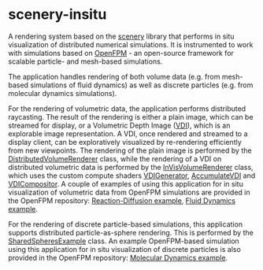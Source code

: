 # scenery-insitu

A rendering system based on the [scenery](scenery.graphics) library that performs in situ visualization of distributed numerical simulations. It is instrumented to work with simulations based on [OpenFPM](http://openfpm.mpi-cbg.de/) - an open-source framework for scalable particle- and mesh-based simulations.

The application handles rendering of both volume data (e.g. from mesh-based simulations of fluid dynamics) as well as discrete particles (e.g. from  molecular dynamics simulations).

For the rendering of volumetric data, the application performs distributed raycasting. The result of the rendering is either a plain image, which can be streamed for display, or a Volumetric Depth Image ([VDI](https://ieeexplore.ieee.org/document/6656177)), which is an explorable image representation. A VDI, once rendered and streamed to a display client, can be exploratively visualized by re-rendering efficiently from new viewpoints. The rendering of the plain image is performed by the [DistributedVolumeRenderer](./src/test/kotlin/graphics/scenery/insitu/DistributedVolumeRenderer.kt) class, while the rendering of a VDI on distributed volumetric data is performed by the [InVisVolumeRenderer](./src/test/kotlin/graphics/scenery/insitu/InVisVolumeRenderer.kt) class, which uses the custom compute shaders [VDIGenerator](./src/test/resources/graphics/scenery/insitu/VDIGenerator.comp), [AccumulateVDI](./src/test/resources/graphics/scenery/insitu/AccumulateVDI.comp) and [VDICompositor](src/test/resources/graphics/scenery/insitu/VDICompositor.comp). A couple of examples of using this application for in situ visualization of volumetric data from OpenFPM simulations are provided in the OpenFPM repository: [Reaction-Diffusion example](https://git.mpi-cbg.de/openfpm/openfpm_pdata/blob/insitu_visualization/example/Grid/3_gray_scott_3d/main.cpp), [Fluid Dynamics example](https://git.mpi-cbg.de/openfpm/openfpm_pdata/blob/insitu_visualization/example/Numerics/Vortex_in_cell/main_vic_petsc_opt.cpp). 

For the rendering of discrete particle-based simulations, this application supports distributed particle-as-sphere rendering. This is performed by the [SharedSpheresExample](./src/test/kotlin/graphics/scenery/insitu/SharedSpheresExample.kt) class. An example OpenFPM-based simulation using this application for in situ visualization of discrete particles is also provided in the OpenFPM repository: [Molecular Dynamics example](https://git.mpi-cbg.de/openfpm/openfpm_pdata/blob/insitu_visualization/example/Vector/3_molecular_dynamic_insitu/main.cpp).
